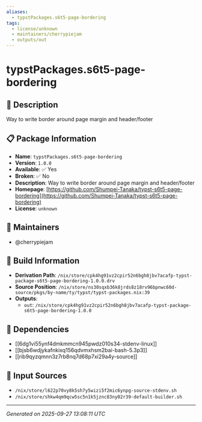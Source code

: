 ```yaml
---
aliases:
  - typstPackages.s6t5-page-bordering
tags:
  - license/unknown
  - maintainers/cherrypiejam
  - outputs/out
---
```


# typstPackages.s6t5-page-bordering

## 📝 Description

Way to write border around page margin and header/footer

## 📋 Package Information

- **Name**: `typstPackages.s6t5-page-bordering`
- **Version**: `1.0.0`
- **Available**: ✅ Yes
- **Broken**: ✅ No
- **Description**: Way to write border around page margin and header/footer
- **Homepage**: [https://github.com/Shumpei-Tanaka/typst-s6t5-page-bordering](https://github.com/Shumpei-Tanaka/typst-s6t5-page-bordering)
- **License**: `unknown`
## 👥 Maintainers

- @cherrypiejam


## 🔧 Build Information

- **Derivation Path**: `/nix/store/cpk4hg91vz2cpir52n6bgh8jbv7acafp-typst-package-s6t5-page-bordering-1.0.0.drv`
- **Source Position**: `/nix/store/ns30sqxb36k8jrds8z18rv96bpnwc60d-source/pkgs/by-name/ty/typst/typst-packages.nix:39`
- **Outputs**:
  - `out`:  `/nix/store/cpk4hg91vz2cpir52n6bgh8jbv7acafp-typst-package-s6t5-page-bordering-1.0.0`

## 🔗 Dependencies

- [[6dg1vi55ynf4dmkmmcn945pwdz010s34-stdenv-linux]]
- [[bjsb6wdjykafnkixq156qdvmxhsm2bai-bash-5.3p3]]
- [[rib9qyzqmnn3z7rb8nq7d68p7xi29a4y-source]]

## 📁 Input Sources

- `/nix/store/l622p70vy8k5sh7y5wizi5f2mic6ynpg-source-stdenv.sh`
- `/nix/store/shkw4qm9qcw5sc5n1k5jznc83ny02r39-default-builder.sh`

---
*Generated on 2025-09-27 13:08:11 UTC*
